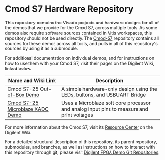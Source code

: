 # Cmod S7 Hardware Repository

This repository contains the Vivado projects and hardware designs for all of the demos that we provide for the Cmod S7, across multiple tools. As some demos also require software sources contained in Vitis workspaces, this repository should not be used directly. The [Cmod-S7](https://github.com/ArtVVB/Cmod-S7) repository contains all sources for these demos across all tools, and pulls in all of this repository's sources by using it as a submodule.

For additional documentation on individual demos, and for instructions on how to use them with your Cmod S7, visit their pages on the Digilent Wiki, linked below.

| Name and Wiki Link | Description |
|--------------------|-------------|
| [Cmod S7-25 Out-of-Box Demo](https://reference.digilentinc.com/reference/programmable-logic/cmod-s7/oob-demo) | A simple hardware-only design using the LEDs, buttons, and USBUART Bridge |
| [Cmod S7-25 Microblaze XADC Demo](https://reference.digilentinc.com/reference/programmable-logic/cmod-s7/xadc-demo) | Uses a Microblaze soft core processor and analog input pins to measure and print voltages |

For more information about the Cmod S7, visit its [Resource Center](https://reference.digilentinc.com/reference/programmable-logic/cmod-s7/start) on the Digilent Wiki.

For a detailed structural description of this repository, its parent repository, submodules, and branches, as well as instructions on how to interact with this repository through git, please visit [Digilent FPGA Demo Git Repositories](https://reference.digilentinc.com/reference/programmable-logic/documents/git).